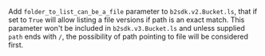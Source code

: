 Add `folder_to_list_can_be_a_file` parameter to `b2sdk.v2.Bucket.ls`, that if set to `True` will allow listing a file versions if path is an exact match.
This parameter won't be included in `b2sdk.v3.Bucket.ls` and unless supplied `path` ends with `/`, the possibility of path pointing to file will be considered first.
